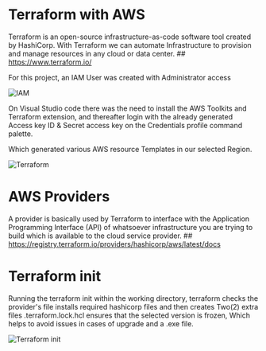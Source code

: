 # Terraform with AWS

Terraform is an open-source infrastructure-as-code software tool created by HashiCorp.
With Terraform we can automate Infrastructure to provision and manage resources in any cloud or data center. ## https://www.terraform.io/

For this project, an IAM User was created with Administrator access

![IAM](https://github.com/Benn1440/Terraform/assets/67696393/c2d28374-3bef-4b22-8d89-58b7e9e69920)

On Visual Studio code there was the need to install the AWS Toolkits and Terraform extension, and thereafter login with the already generated Access key ID & Secret access key on the Credentials profile command palette.

Which generated various AWS resource Templates in our selected Region.

![Terraform](https://github.com/Benn1440/Terraform/assets/67696393/3f10b409-19b8-4275-9ed5-50b83991f789)

# AWS Providers

A provider is basically used by Terraform to interface with the Application Programming Interface (API) of whatsoever infrastructure you are trying to build which is available to the cloud service provider. ## https://registry.terraform.io/providers/hashicorp/aws/latest/docs

# Terraform init

Running the terraform init within the working directory, terraform checks the provider's file installs required hashicorp files and then creates Two(2) extra files
.terraform.lock.hcl ensures that the selected version is frozen, Which helps to avoid issues in cases of upgrade and a .exe file. 


![Terraform init](https://github.com/Benn1440/Terraform/assets/67696393/5fe3e1db-9830-464d-8485-f7ad5acdb176)
